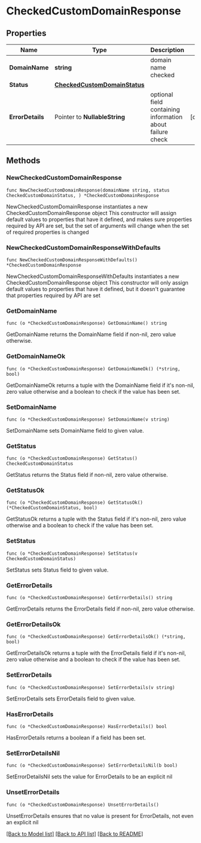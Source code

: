 # CheckedCustomDomainResponse

## Properties

Name | Type | Description | Notes
------------ | ------------- | ------------- | -------------
**DomainName** | **string** | domain name checked | 
**Status** | [**CheckedCustomDomainStatus**](CheckedCustomDomainStatus.md) |  | 
**ErrorDetails** | Pointer to **NullableString** | optional field containing information about failure check | [optional] 

## Methods

### NewCheckedCustomDomainResponse

`func NewCheckedCustomDomainResponse(domainName string, status CheckedCustomDomainStatus, ) *CheckedCustomDomainResponse`

NewCheckedCustomDomainResponse instantiates a new CheckedCustomDomainResponse object
This constructor will assign default values to properties that have it defined,
and makes sure properties required by API are set, but the set of arguments
will change when the set of required properties is changed

### NewCheckedCustomDomainResponseWithDefaults

`func NewCheckedCustomDomainResponseWithDefaults() *CheckedCustomDomainResponse`

NewCheckedCustomDomainResponseWithDefaults instantiates a new CheckedCustomDomainResponse object
This constructor will only assign default values to properties that have it defined,
but it doesn't guarantee that properties required by API are set

### GetDomainName

`func (o *CheckedCustomDomainResponse) GetDomainName() string`

GetDomainName returns the DomainName field if non-nil, zero value otherwise.

### GetDomainNameOk

`func (o *CheckedCustomDomainResponse) GetDomainNameOk() (*string, bool)`

GetDomainNameOk returns a tuple with the DomainName field if it's non-nil, zero value otherwise
and a boolean to check if the value has been set.

### SetDomainName

`func (o *CheckedCustomDomainResponse) SetDomainName(v string)`

SetDomainName sets DomainName field to given value.


### GetStatus

`func (o *CheckedCustomDomainResponse) GetStatus() CheckedCustomDomainStatus`

GetStatus returns the Status field if non-nil, zero value otherwise.

### GetStatusOk

`func (o *CheckedCustomDomainResponse) GetStatusOk() (*CheckedCustomDomainStatus, bool)`

GetStatusOk returns a tuple with the Status field if it's non-nil, zero value otherwise
and a boolean to check if the value has been set.

### SetStatus

`func (o *CheckedCustomDomainResponse) SetStatus(v CheckedCustomDomainStatus)`

SetStatus sets Status field to given value.


### GetErrorDetails

`func (o *CheckedCustomDomainResponse) GetErrorDetails() string`

GetErrorDetails returns the ErrorDetails field if non-nil, zero value otherwise.

### GetErrorDetailsOk

`func (o *CheckedCustomDomainResponse) GetErrorDetailsOk() (*string, bool)`

GetErrorDetailsOk returns a tuple with the ErrorDetails field if it's non-nil, zero value otherwise
and a boolean to check if the value has been set.

### SetErrorDetails

`func (o *CheckedCustomDomainResponse) SetErrorDetails(v string)`

SetErrorDetails sets ErrorDetails field to given value.

### HasErrorDetails

`func (o *CheckedCustomDomainResponse) HasErrorDetails() bool`

HasErrorDetails returns a boolean if a field has been set.

### SetErrorDetailsNil

`func (o *CheckedCustomDomainResponse) SetErrorDetailsNil(b bool)`

 SetErrorDetailsNil sets the value for ErrorDetails to be an explicit nil

### UnsetErrorDetails
`func (o *CheckedCustomDomainResponse) UnsetErrorDetails()`

UnsetErrorDetails ensures that no value is present for ErrorDetails, not even an explicit nil

[[Back to Model list]](../README.md#documentation-for-models) [[Back to API list]](../README.md#documentation-for-api-endpoints) [[Back to README]](../README.md)


